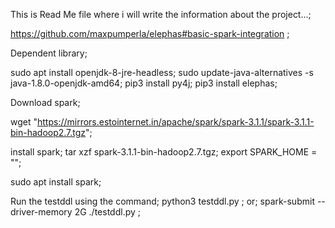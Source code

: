 This is Read Me file where i will write the information about the project...;

https://github.com/maxpumperla/elephas#basic-spark-integration ;

Dependent library;

sudo apt install openjdk-8-jre-headless; 
sudo update-java-alternatives -s java-1.8.0-openjdk-amd64;
pip3 install py4j;
pip3 install elephas;

Download spark;

wget "https://mirrors.estointernet.in/apache/spark/spark-3.1.1/spark-3.1.1-bin-hadoop2.7.tgz";

install spark;
tar xzf spark-3.1.1-bin-hadoop2.7.tgz;
export SPARK_HOME = "<path-to-the-root-of-your-spark-installation>";

sudo apt install spark;


Run the testddl using the command;
python3 testddl.py ;
or;
spark-submit --driver-memory 2G ./testddl.py ;

